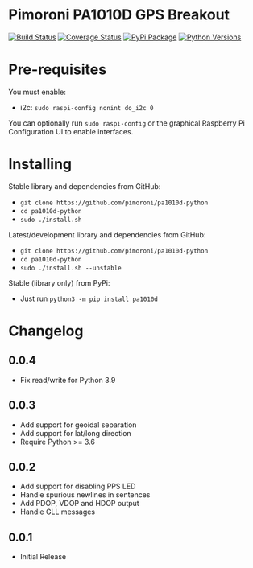 # Pimoroni PA1010D GPS Breakout

[![Build Status](https://shields.io/github/workflow/status/pimoroni/pa1010d-python/Python%20Tests.svg)](https://github.com/pimoroni/pa1010d-python/actions/workflows/test.yml)
[![Coverage Status](https://coveralls.io/repos/github/pimoroni/pa1010d-python/badge.svg?branch=master)](https://coveralls.io/github/pimoroni/pa1010d-python?branch=master)
[![PyPi Package](https://img.shields.io/pypi/v/pa1010d.svg)](https://pypi.python.org/pypi/pa1010d)
[![Python Versions](https://img.shields.io/pypi/pyversions/pa1010d.svg)](https://pypi.python.org/pypi/pa1010d)

# Pre-requisites

You must enable:

* i2c: `sudo raspi-config nonint do_i2c 0`

You can optionally run `sudo raspi-config` or the graphical Raspberry Pi Configuration UI to enable interfaces.

# Installing

Stable library and dependencies from GitHub:

* `git clone https://github.com/pimoroni/pa1010d-python`
* `cd pa1010d-python`
* `sudo ./install.sh`

Latest/development library and dependencies from GitHub:

* `git clone https://github.com/pimoroni/pa1010d-python`
* `cd pa1010d-python`
* `sudo ./install.sh --unstable`

Stable (library only) from PyPi:

* Just run `python3 -m pip install pa1010d`

# Changelog
0.0.4
-----

* Fix read/write for Python 3.9

0.0.3
-----

* Add support for geoidal separation
* Add support for lat/long direction
* Require Python >= 3.6

0.0.2
-----

* Add support for disabling PPS LED
* Handle spurious newlines in sentences
* Add PDOP, VDOP and HDOP output
* Handle GLL messages

0.0.1
-----

* Initial Release

